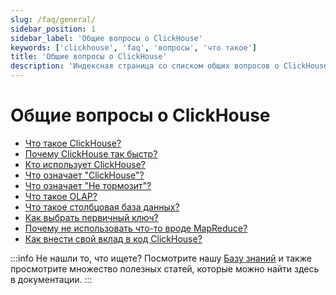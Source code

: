 ```yaml
---
slug: /faq/general/
sidebar_position: 1
sidebar_label: 'Общие вопросы о ClickHouse'
keywords: ['clickhouse', 'faq', 'вопросы', 'что такое']
title: 'Общие вопросы о ClickHouse'
description: 'Индексная страница со списком общих вопросов о ClickHouse'
---
```



# Общие вопросы о ClickHouse

- [Что такое ClickHouse?](../../intro.md)
- [Почему ClickHouse так быстр?](../../concepts/why-clickhouse-is-so-fast.md)
- [Кто использует ClickHouse?](../../faq/general/who-is-using-clickhouse.md)
- [Что означает "ClickHouse"?](../../faq/general/dbms-naming.md)
- [Что означает "Не тормозит"?](../../faq/general/ne-tormozit.md)
- [Что такое OLAP?](../../faq/general/olap.md)
- [Что такое столбцовая база данных?](../../faq/general/columnar-database.md)
- [Как выбрать первичный ключ?](../../guides/best-practices/sparse-primary-indexes.md)
- [Почему не использовать что-то вроде MapReduce?](../../faq/general/mapreduce.md)
- [Как внести свой вклад в код ClickHouse?](/knowledgebase/how-do-i-contribute-code-to-clickhouse)

:::info Не нашли то, что ищете?
Посмотрите нашу [Базу знаний](/knowledgebase/) и также просмотрите множество полезных статей, которые можно найти здесь в документации.
:::
